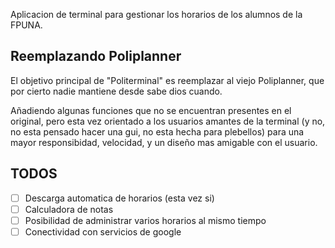 Aplicacion de terminal para gestionar los horarios de los alumnos de la FPUNA.

## Reemplazando Poliplanner

El objetivo principal de "Politerminal" es reemplazar al viejo Poliplanner, que por cierto nadie mantiene desde
sabe dios cuando.

Añadiendo algunas funciones que no se encuentran presentes en el original, pero esta vez
orientado a los usuarios amantes de la terminal (y no, no esta pensado hacer una gui, no esta hecha para plebellos) para una
mayor responsibidad, velocidad, y un diseño mas amigable con el usuario.

## TODOS

* [ ] Descarga automatica de horarios (esta vez si)
* [ ] Calculadora de notas
* [ ] Posibilidad de administrar varios horarios al mismo tiempo
* [ ] Conectividad con servicios de google
